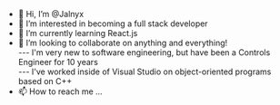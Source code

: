 - 👋 Hi, I’m @Jalnyx
- 👀 I’m interested in becoming a full stack developer
- 🌱 I’m currently learning React.js
- 💞️ I’m looking to collaborate on anything and everything! <br/>
--- I'm very new to software engineering, but have been a Controls Engineer for 10 years <br/>
--- I've worked inside of Visual Studio on object-oriented programs based on C++  <br/>
- 📫 How to reach me ...

<!---
Jalnyx/Jalnyx is a ✨ special ✨ repository because its `README.md` (this file) appears on your GitHub profile.
You can click the Preview link to take a look at your changes.
--->
